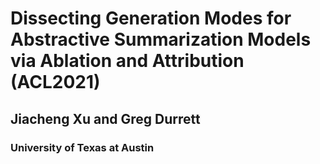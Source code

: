 # Dissecting Generation Modes for Abstractive Summarization Models via Ablation and Attribution (ACL2021)
## Jiacheng Xu and Greg Durrett
### University of Texas at Austin

